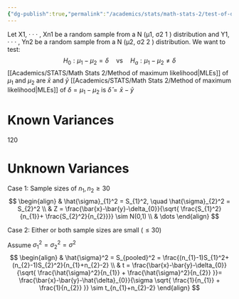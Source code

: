 ```yaml
---
{"dg-publish":true,"permalink":"/academics/stats/math-stats-2/test-of-difference-between-means/","created":"2025-03-21T20:05:06.719-04:00","updated":"2025-07-07T17:32:42.546-04:00"}
---
```


Let X1, · · · , Xn1 be a random sample from a N (μ1, σ2 1 ) distribution  and Y1, · · · , Yn2 be a random sample from a N (μ2, σ2  2 ) distribution.
We want to test:
$$
H_{0}:\mu_{1}-\mu_{2} = \delta\quad \text{vs}\quad H_{a}:\mu_{1}-\mu_{2}\neq \delta
$$
[[Academics/STATS/Math Stats 2/Method of maximum likelihood\|MLEs]] of $\mu_{1}$ and $\mu_{2}$ are $\bar{x}$ and $\bar{y}$
[[Academics/STATS/Math Stats 2/Method of maximum likelihood\|MLEs]] of $\delta=\mu_{1}-\mu_{2}$ is $\hat{\delta}=\bar{x}-\bar{y}$
# Known Variances


120


# Unknown Variances

Case 1:
Sample sizes of $n_{1},n_{2} \geq 30$
$$
\begin{align}
 & \hat{\sigma}_{1}^2 = S_{1}^2, \quad \hat{\sigma}_{2}^2 = S_{2}^2 \\
 & Z = \frac{\bar{x}-\bar{y}-\delta_{0}}{\sqrt{ \frac{S_{1}^2}{n_{1}}+ \frac{S_{2}^2}{n_{2}}}} \sim N(0,1) \\
 & \dots
\end{align}
$$

Case 2:
Either or both sample sizes are small ($\leq 30$)

Assume $\sigma_{1}^2=\sigma_{2}^2=\sigma^2$
$$
\begin{align}
 & \hat{\sigma}^2 = S_{pooled}^2 = \frac{(n_{1}-1)S_{1}^2+(n_{2}-1)S_{2}^2}{n_{1}+n_{2}-2} \\
 & t = \frac{\bar{x}-\bar{y}-\delta_{0}}{\sqrt{ \frac{\hat{\sigma}^2}{n_{1}} + \frac{\hat{\sigma}^2}{n_{2}} }}= \frac{\bar{x}-\bar{y}-\hat{\delta}_{0}}{\sigma \sqrt{  \frac{1}{n_{1}} + \frac{1}{n_{2}} }} \sim t_{n_{1}+n_{2}-2}
\end{align}
$$
